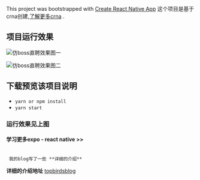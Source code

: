 This project was bootstrapped with [Create React Native App](https://github.com/react-community/create-react-native-app)
这个项目是基于crna创建,[了解更多crna](https://github.com/react-community/create-react-native-app)
.

## 项目运行效果
![仿boss直聘效果图一](https://images2017.cnblogs.com/blog/1106982/201801/1106982-20180118131955521-493645199.gif)

![仿boss直聘效果图二](https://images2017.cnblogs.com/blog/1106982/201801/1106982-20180116230928693-231007204.gif)


## 下载预览该项目说明

* `yarn or npm install`
* `yarn start`

### 运行效果见上图

#### 学习更多expo - react native >>
 ```

  我的blog写了一些 **详细的介绍**

 ```

**详细的介绍地址**
[topbirdsblog](http://wwww.cnblogs.com/gdsblog)

